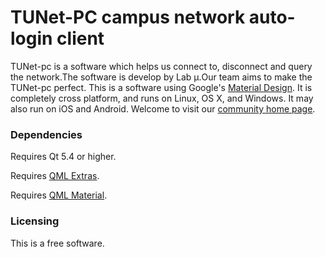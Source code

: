 TUNet-PC campus network auto-login client
======================================

TUNet-pc is a software which helps us connect to, disconnect and query the network.The software is develop by Lab μ.Our team aims to make the TUNet-pc perfect.
This is a software using Google's [Material Design](https://www.google.com/design/spec). It is completely cross platform, and runs on Linux, OS X, and Windows. It may also run on iOS and Android.
Welcome to visit our [community home page](http://www.lab.mu).

### Dependencies

Requires Qt 5.4 or higher.

Requires [QML Extras](https://github.com/papyros/qml-extras).

Requires [QML Material](https://github.com/papyros/qml-material).

### Licensing

This is a free software.
